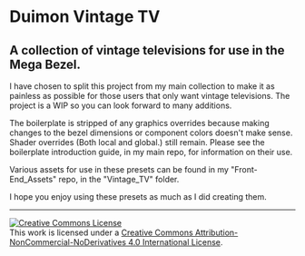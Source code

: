 # Duimon Vintage TV 

## A collection of vintage televisions for use in the Mega Bezel.

I have chosen to split this project from my main collection to make it as painless as possible for those users that only want vintage televisions. The project is a WIP so you can look forward to many additions.

The boilerplate is stripped of any graphics overrides because making changes to the bezel dimensions or component colors doesn't make sense. Shader overrides (Both local and global.) still remain. Please see the boilerplate introduction guide, in my main repo, for information on their use.

Various assets for use in these presets can be found in my "Front-End_Assets" repo, in the "Vintage_TV" folder.

I hope you enjoy using these presets as much as I did creating them.

___

<a rel="license" href="http://creativecommons.org/licenses/by-nc-nd/4.0/"><img alt="Creative Commons License" style="border-width:0" src="https://i.creativecommons.org/l/by-nc-nd/4.0/80x15.png" /></a><br />This work is licensed under a <a rel="license" href="http://creativecommons.org/licenses/by-nc-nd/4.0/">Creative Commons Attribution-NonCommercial-NoDerivatives 4.0 International License</a>.